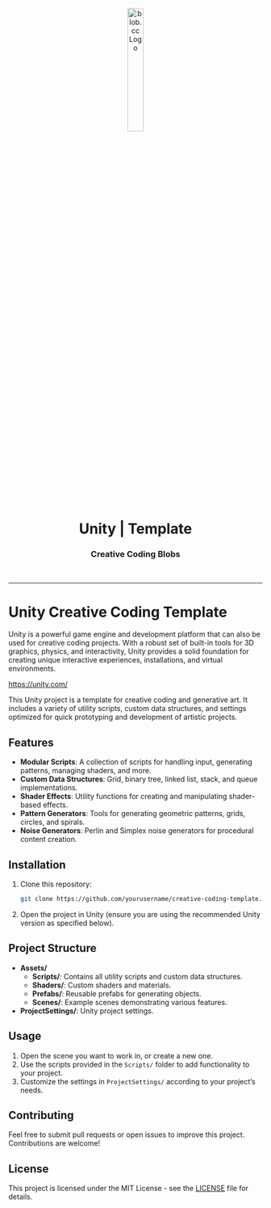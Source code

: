<p align="center">
    <img src="https://github.com/scape-agency/blob.cc/blob/54daa7b589f4294c7858b362013eb57ea525ab4e/res/logo/logo-07-topaz%400.3x.png" width="25%" height="25%" alt="blob.cc Logo">
</p>
<h1 align='center' style='border-bottom: none;'>Unity | Template</h1>
<h3 align='center'>Creative Coding Blobs</h3>
<br/>

---

# Unity Creative Coding Template

Unity is a powerful game engine and development platform that can also be used for creative coding projects. With a robust set of built-in tools for 3D graphics, physics, and interactivity, Unity provides a solid foundation for creating unique interactive experiences, installations, and virtual environments.

<https://unity.com/>

This Unity project is a template for creative coding and generative art. It includes a variety of utility scripts, custom data structures, and settings optimized for quick prototyping and development of artistic projects.

## Features

- **Modular Scripts**: A collection of scripts for handling input, generating patterns, managing shaders, and more.
- **Custom Data Structures**: Grid, binary tree, linked list, stack, and queue implementations.
- **Shader Effects**: Utility functions for creating and manipulating shader-based effects.
- **Pattern Generators**: Tools for generating geometric patterns, grids, circles, and spirals.
- **Noise Generators**: Perlin and Simplex noise generators for procedural content creation.

## Installation

1. Clone this repository:

   ```bash
   git clone https://github.com/yourusername/creative-coding-template.git
   ```

2. Open the project in Unity (ensure you are using the recommended Unity version as specified below).

## Project Structure

- **Assets/**
  - **Scripts/**: Contains all utility scripts and custom data structures.
  - **Shaders/**: Custom shaders and materials.
  - **Prefabs/**: Reusable prefabs for generating objects.
  - **Scenes/**: Example scenes demonstrating various features.
- **ProjectSettings/**: Unity project settings.

## Usage

1. Open the scene you want to work in, or create a new one.
2. Use the scripts provided in the `Scripts/` folder to add functionality to your project.
3. Customize the settings in `ProjectSettings/` according to your project’s needs.

## Contributing

Feel free to submit pull requests or open issues to improve this project. Contributions are welcome!

## License

This project is licensed under the MIT License - see the [LICENSE](LICENSE) file for details.
